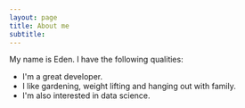 ```yaml
---
layout: page
title: About me
subtitle: 
---
```


My name is Eden. I have the following qualities:

- I'm a great developer.
- I like gardening, weight lifting and hanging out with family.
- I'm also interested in data science. 
